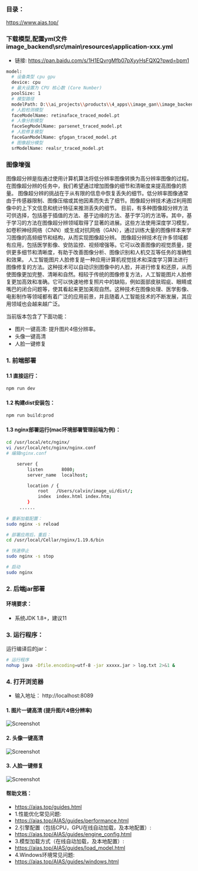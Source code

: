 ### 目录：
https://www.aias.top/

### 下载模型,配置yml文件 image_backend\src\main\resources\application-xxx.yml
- 链接: https://pan.baidu.com/s/1H1EQvrgMfb07pXyyHsFQXQ?pwd=bpm1
```bash
model:
  # 设备类型 cpu gpu
  device: cpu
  # 最大设置为 CPU 核心数 (Core Number)
  poolSize: 1
  # 模型路径
  modelPath: D:\\ai_projects\\products\\4_apps\\image_gan\\image_backend\\models\\
  # 人脸检测模型
  faceModelName: retinaface_traced_model.pt
  # 人像分割模型
  faceSegModelName: parsenet_traced_model.pt
  # 人脸修复模型
  faceGanModelName: gfpgan_traced_model.pt
  # 图像超分模型
  srModelName: realsr_traced_model.pt
```


### 图像增强
图像超分辨是指通过使用计算机算法将低分辨率图像转换为高分辨率图像的过程。在图像超分辨的任务中，我们希望通过增加图像的细节和清晰度来提高图像的质量。
图像超分辨的挑战在于从有限的信息中恢复丢失的细节。低分辨率图像通常由于传感器限制、图像压缩或其他因素而失去了细节。图像超分辨技术通过利用图像中的上下文信息和统计特征来推测丢失的细节。
目前，有多种图像超分辨方法可供选择，包括基于插值的方法、基于边缘的方法、基于学习的方法等。其中，基于学习的方法在图像超分辨领域取得了显著的进展。这些方法使用深度学习模型，如卷积神经网络（CNN）或生成对抗网络（GAN），通过训练大量的图像样本来学习图像的高频细节和结构，从而实现图像超分辨。
图像超分辨技术在许多领域都有应用，包括医学影像、安防监控、视频增强等。它可以改善图像的视觉质量，提供更多细节和清晰度，有助于改善图像分析、图像识别和人机交互等任务的准确性和效果。
人工智能图片人脸修复是一种应用计算机视觉技术和深度学习算法进行图像修复的方法。这种技术可以自动识别图像中的人脸，并进行修复和还原，从而使图像更加完整、清晰和自然。相较于传统的图像修复方法，人工智能图片人脸修复更加高效和准确。它可以快速地修复照片中的缺陷，例如面部皮肤瑕疵、眼睛或嘴巴的闭合问题等，使其看起来更加美观自然。这种技术在图像处理、医学影像、电影制作等领域都有着广泛的应用前景，并且随着人工智能技术的不断发展，其应用领域也会越来越广泛。
  

当前版本包含了下面功能：
- 图片一键高清: 提升图片4倍分辨率。
- 头像一键高清
- 人脸一键修复


### 1. 前端部署

#### 1.1 直接运行：
```bash
npm run dev
```

#### 1.2 构建dist安装包：
```bash
npm run build:prod
```

#### 1.3 nginx部署运行(mac环境部署管理前端为例)：
```bash
cd /usr/local/etc/nginx/
vi /usr/local/etc/nginx/nginx.conf
# 编辑nginx.conf

    server {
        listen       8080;
        server_name  localhost;

        location / {
            root   /Users/calvin/image_ui/dist/;
            index  index.html index.htm;
        }
     ......
     
# 重新加载配置：
sudo nginx -s reload 

# 部署应用后，重启：
cd /usr/local/Cellar/nginx/1.19.6/bin

# 快速停止
sudo nginx -s stop

# 启动
sudo nginx     
```

### 2. 后端jar部署
#### 环境要求：
- 系统JDK 1.8+，建议11

### 3. 运行程序：
运行编译后的jar：
```bash
# 运行程序
nohup java -Dfile.encoding=utf-8 -jar xxxxx.jar > log.txt 2>&1 &
```

### 4. 打开浏览器
- 输入地址： http://localhost:8089


#### 1. 图片一键高清 (提升图片4倍分辨率)
![Screenshot](https://aias-home.oss-cn-beijing.aliyuncs.com/assets/imageSr.png)

#### 2. 头像一键高清
![Screenshot](https://aias-home.oss-cn-beijing.aliyuncs.com/assets/faceGan.png)

#### 3. 人脸一键修复
![Screenshot](https://aias-home.oss-cn-beijing.aliyuncs.com/assets/faceSr.png)



#### 帮助文档：
- https://aias.top/guides.html
- 1.性能优化常见问题:
- https://aias.top/AIAS/guides/performance.html
- 2.引擎配置（包括CPU，GPU在线自动加载，及本地配置）:
- https://aias.top/AIAS/guides/engine_config.html
- 3.模型加载方式（在线自动加载，及本地配置）:
- https://aias.top/AIAS/guides/load_model.html
- 4.Windows环境常见问题:
- https://aias.top/AIAS/guides/windows.html